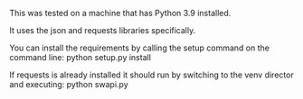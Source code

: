 This was tested on a machine that has Python 3.9 installed.  

It uses the json and requests libraries specifically.  

You can install the requirements by calling the setup command on the command line: 
    python setup.py install

If requests is already installed it should run by switching to the venv director and executing:
    python swapi.py 
